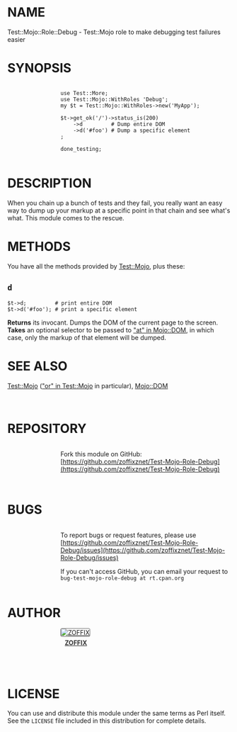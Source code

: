 # NAME

Test::Mojo::Role::Debug - Test::Mojo role to make debugging test failures easier

# SYNOPSIS

<div>
    <div style="display: table; height: 91px; background: url(http://zoffix.com/CPAN/Dist-Zilla-Plugin-Pod-Spiffy/icons/section-code.png) no-repeat left; padding-left: 120px;" ><div style="display: table-cell; vertical-align: middle;">
</div>

    use Test::More;
    use Test::Mojo::WithRoles 'Debug';
    my $t = Test::Mojo::WithRoles->new('MyApp');

    $t->get_ok('/')->status_is(200)
        ->d         # Dump entire DOM
        ->d('#foo') # Dump a specific element
    ;

    done_testing;

<div>
    </div></div>
</div>

# DESCRIPTION

When you chain up a bunch of tests and they fail, you really want an easy
way to dump up your markup at a specific point in that chain and see
what's what. This module comes to the rescue.

# METHODS

You have all the methods provided by [Test::Mojo](https://metacpan.org/pod/Test::Mojo), plus these:

## `d`

    $t->d;         # print entire DOM
    $t->d('#foo'); # print a specific element

**Returns** its invocant.
Dumps the DOM of the current page to the screen. **Takes** an optional
selector to be passed to ["at" in Mojo::DOM](https://metacpan.org/pod/Mojo::DOM#at), in which case, only
the markup of that element will be dumped.

# SEE ALSO

[Test::Mojo](https://metacpan.org/pod/Test::Mojo) (["or" in Test::Mojo](https://metacpan.org/pod/Test::Mojo#or) in particular), [Mojo::DOM](https://metacpan.org/pod/Mojo::DOM)

<div>
    <div style="background: url(http://zoffix.com/CPAN/Dist-Zilla-Plugin-Pod-Spiffy/icons/hr.png);height: 18px;"></div>
</div>

# REPOSITORY

<div>
    <div style="display: table; height: 91px; background: url(http://zoffix.com/CPAN/Dist-Zilla-Plugin-Pod-Spiffy/icons/section-github.png) no-repeat left; padding-left: 120px;" ><div style="display: table-cell; vertical-align: middle;">
</div>

Fork this module on GitHub:
[https://github.com/zoffixznet/Test-Mojo-Role-Debug](https://github.com/zoffixznet/Test-Mojo-Role-Debug)

<div>
    </div></div>
</div>

# BUGS

<div>
    <div style="display: table; height: 91px; background: url(http://zoffix.com/CPAN/Dist-Zilla-Plugin-Pod-Spiffy/icons/section-bugs.png) no-repeat left; padding-left: 120px;" ><div style="display: table-cell; vertical-align: middle;">
</div>

To report bugs or request features, please use
[https://github.com/zoffixznet/Test-Mojo-Role-Debug/issues](https://github.com/zoffixznet/Test-Mojo-Role-Debug/issues)

If you can't access GitHub, you can email your request
to `bug-test-mojo-role-debug at rt.cpan.org`

<div>
    </div></div>
</div>

# AUTHOR

<div>
    <div style="display: table; height: 91px; background: url(http://zoffix.com/CPAN/Dist-Zilla-Plugin-Pod-Spiffy/icons/section-author.png) no-repeat left; padding-left: 120px;" ><div style="display: table-cell; vertical-align: middle;">
</div>

<div>
    <span style="display: inline-block; text-align: center;"> <a href="http://metacpan.org/author/ZOFFIX"> <img src="http://www.gravatar.com/avatar/328e658ab6b08dfb5c106266a4a5d065?d=http%3A%2F%2Fwww.gravatar.com%2Favatar%2F627d83ef9879f31bdabf448e666a32d5" alt="ZOFFIX" style="display: block; margin: 0 3px 5px 0!important; border: 1px solid #666; border-radius: 3px; "> <span style="color: #333; font-weight: bold;">ZOFFIX</span> </a> </span>
</div>

<div>
    </div></div>
</div>

# LICENSE

You can use and distribute this module under the same terms as Perl itself.
See the `LICENSE` file included in this distribution for complete
details.
